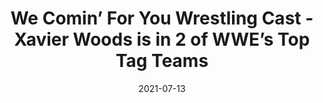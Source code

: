 ---
title: "We Comin’ For You Wrestling Cast -Xavier Woods is in 2 of WWE’s Top Tag Teams"
date: 2021-07-13
description: "We Comin’ For You Wrestling Cast -Xavier Woods is in 2 of WWE’s Top Tag Teams"
longDescription: >-
    ​​RVS and R8TED R host the second annual “R8TED R Mania” birthday celebration and dive into the world of pro wrestling
    
    The fellas discuss:
    
    -If it’s time for Conor McGregor to go to WWE
    -CM Punk’s UFC loss overtuned
    -Kevin Nash posting RVS R8TED R and Mil-Ticket on Instagram
    -The Kevin Samuels/Monday Night Raw backlash
    -Listener questions and comments
    -R.I.P. “The Patriot” Del Wilkes
    -Bayley's injury
    -WWE Smackdown at Rolling Loud Miami
    -The WWE Top 50 Tag Teams list
    -Eddie Kingston's post-Dynamite promo and Bully Ray's reaction
    -Aleister/Malachi Black’s AEW debut
    
    Jon Jones’ Freedom Memorial Award: Whoever does WWE Contracts
    
    On God ‘Nem Award: Tyson Fury
    
    Nate Robinson Award of Egregiousness: Jimmy Uso
    
    Visit ProWrestlingBlack.org for all We Comin For You Cast episodes!  Send questions or comments to WeCominForYouCast@gmail.com
    
    WCFY online ​  ​
    RVS: @FranchICE06 
    ROD: @R8TED_R
    FB Group: https://bit.ly/3iGwOMw  ​ 
    ​IG: https://bit.ly/2NB17ZB   ​  
    
    Follow SOLC Network online
    Instagram: https://bit.ly/39VL542              
    Twitter: https://bit.ly/39aL395               
    Facebook: https://bit.ly/3sQn7je        ​
    
    To Listen to the podcast
    Podbean https://bit.ly/3t7SDJH           
    YouTube http://bit.ly/3ouZqJU           
    Spotify http://spoti.fi/3pwZZnJ           
    Apple http://apple.co/39rwjD1           
    Stitcher http://bit.ly/3puGQ5P    
    IHeartRadio http://ihr.fm/2L0A2y1
    
    #WeCominForYou #KevinNash
duration: "1:42:06"
youtubeId: "SSbto4Lp-7Y"

image: "/uploads/thumbnails/SSbto4Lp-7Y.jpg"
tags: ["wrestling","wwe","aew"]
draft: false
---
